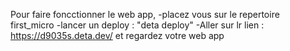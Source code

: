 Pour faire foncctionner le web app,
    -placez vous sur le repertoire first_micro
    -lancer un deploy : "deta deploy"
    -Aller sur lr lien : https://d9035s.deta.dev/ et regardez votre web app 
